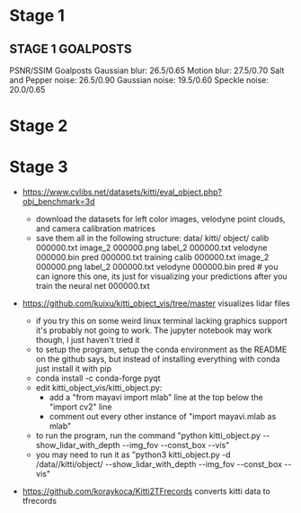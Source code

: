 Stage 1
=======
STAGE 1 GOALPOSTS
-----------------
PSNR/SSIM Goalposts
Gaussian blur: 26.5/0.65
Motion blur: 27.5/0.70
Salt and Pepper noise: 26.5/0.90
Gaussian noise: 19.5/0.60
Speckle noise: 20.0/0.65


Stage 2 
=======


Stage 3
=======
- https://www.cvlibs.net/datasets/kitti/eval_object.php?obj_benchmark=3d
    - download the datasets for left color images, velodyne point clouds, and camera calibration matrices
    - save them all in the following structure:
    data/
        kitti/
            object/
                calib
                    000000.txt
                image_2
                    000000.png
                label_2
                    000000.txt
                velodyne
                    000000.bin
                pred
                    000000.txt
            training
                calib
                    000000.txt
                image_2
                    000000.png
                label_2
                    000000.txt
                velodyne
                    000000.bin
                pred # you can ignore this one, its just for visualizing your predictions after you train the neural net
                    000000.txt

- https://github.com/kuixu/kitti_object_vis/tree/master visualizes lidar files
    - if you try this on some weird linux terminal lacking graphics support it's probably not going to work. The jupyter notebook may work though, I just haven't tried it
    - to setup the program, setup the conda environment as the README on the github says, but instead of installing everything with conda just install it with pip
    - conda install -c conda-forge pyqt
    - edit kitti_object_vis/kitti_object.py:
        - add a "from mayavi import mlab" line at the top below the "import cv2" line
        - comment out every other instance of "import mayavi.mlab as mlab"
    - to run the program, run the command "python kitti_object.py --show_lidar_with_depth --img_fov --const_box --vis"
    - you may need to run it as "python3 kitti_object.py -d /data//kitti/object/ --show_lidar_with_depth --img_fov --const_box --vis"

- https://github.com/koraykoca/Kitti2TFrecords converts kitti data to tfrecords